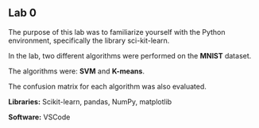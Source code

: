 ## Lab 0

The purpose of this lab was to familiarize yourself with the Python environment, specifically the library sci-kit-learn. 

In the lab, two different algorithms were performed on the **MNIST** dataset. 

The algorithms were: **SVM** and **K-means**.

The confusion matrix for each algorithm was also evaluated.   

**Libraries:** Scikit-learn, pandas, NumPy, matplotlib


**Software:** VSCode 
